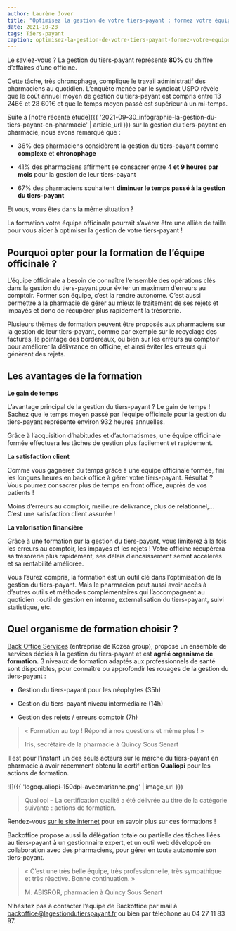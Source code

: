 ```yaml
---
author: Laurène Jover
title: "Optimisez la gestion de votre tiers-payant : formez votre équipe !"
date: 2021-10-28
tags: Tiers-payant
caption: optimisez-la-gestion-de-votre-tiers-payant-formez-votre-equipe.webp
---
```


Le saviez-vous ? La gestion du tiers-payant représente **80%** du chiffre d’affaires d’une officine.

Cette tâche, très chronophage, complique le travail administratif des pharmaciens au quotidien. L’enquête menée par le syndicat USPO révèle que le coût annuel moyen de gestion du tiers-payant est compris entre 13 246€ et 28 601€ et que le temps moyen passé est supérieur à un mi-temps.

Suite à [notre récente étude]({{ '2021-09-30_infographie-la-gestion-du-tiers-payant-en-pharmacie' | article_url }}) sur la gestion du tiers-payant en pharmacie, nous avons remarqué que :

- 36% des pharmaciens considèrent la gestion du tiers-payant comme **complexe** et **chronophage**

- 41% des pharmaciens affirment se consacrer entre **4 et 9 heures par mois** pour la gestion de leur tiers-payant

- 67% des pharmaciens souhaitent **diminuer le temps passé à la gestion du tiers-payant**

Et vous, vous êtes dans la même situation ?

La formation votre équipe officinale pourrait s’avérer être une alliée de taille pour vous aider à optimiser la gestion de votre tiers-payant !

## Pourquoi opter pour la formation de l’équipe officinale ?

L’équipe officinale a besoin de connaître l’ensemble des opérations clés dans la gestion du tiers-payant pour éviter un maximum d’erreurs au comptoir. Former son équipe, c’est la rendre autonome. C’est aussi permettre à la pharmacie de gérer au mieux le traitement de ses rejets et impayés et donc de récupérer plus rapidement la trésorerie.

Plusieurs thèmes de formation peuvent être proposés aux pharmaciens sur la gestion de leur tiers-payant, comme par exemple sur le recyclage des factures, le pointage des bordereaux, ou bien sur les erreurs au comptoir pour améliorer la délivrance en officine, et ainsi éviter les erreurs qui
génèrent des rejets.

## Les avantages de la formation

**Le gain de temps**

L’avantage principal de la gestion du tiers-payant ? Le gain de temps ! Sachez que le temps moyen passé par l’équipe officinale pour la gestion du tiers-payant représente environ 932 heures annuelles.

Grâce à l’acquisition d’habitudes et d’automatismes, une équipe officinale formée effectuera les tâches de gestion plus facilement et rapidement.

**La satisfaction client**

Comme vous gagnerez du temps grâce à une équipe officinale formée, fini les longues heures en back office à gérer votre tiers-payant. Résultat ? Vous pourrez consacrer plus de temps en front office, auprès de vos patients !

Moins d’erreurs au comptoir, meilleure délivrance, plus de relationnel,… C’est une satisfaction client assurée !

**La valorisation financière**

Grâce à une formation sur la gestion du tiers-payant, vous limiterez à la fois les erreurs au comptoir, les impayés et les rejets ! Votre officine récupérera sa trésorerie plus rapidement, ses délais d’encaissement seront accélérés et sa rentabilité améliorée.

Vous l’aurez compris, la formation est un outil clé dans l’optimisation de la gestion du tiers-payant. Mais le pharmacien peut aussi avoir accès à d’autres outils et méthodes complémentaires qui l’accompagnent au quotidien : outil de gestion en interne, externalisation du tiers-payant, suivi statistique, etc.

## Quel organisme de formation choisir ?

[Back Office Services](http://lagestiondutierspayant.fr/) (entreprise de Kozea group), propose un ensemble de services dédiés à la gestion du tiers-payant et est **agréé organisme de formation.** 3 niveaux de formation adaptés aux professionnels de santé sont disponibles, pour connaître ou approfondir les rouages de la gestion du tiers-payant :

- Gestion du tiers-payant pour les néophytes (35h)

- Gestion du tiers-payant niveau intermédiaire (14h)

- Gestion des rejets / erreurs comptoir (7h)

> « Formation au top ! Répond à nos questions et même plus ! »
>
> Iris, secrétaire de la pharmacie à Quincy Sous Senart

Il est pour l’instant un des seuls acteurs sur le marché du tiers-payant en pharmacie à avoir récemment obtenu la certification **Qualiopi** pour les actions de formation.

![]({{ 'logoqualiopi-150dpi-avecmarianne.png' | image_url }})

> Qualiopi – La certification qualité a été délivrée au titre de la catégorie suivante : actions de formation.

Rendez-vous [sur le site internet](http://lagestiondutierspayant.fr/formation) pour en savoir plus sur ces formations !

Backoffice propose aussi la délégation totale ou partielle des tâches liées au tiers-payant à un gestionnaire expert, et un outil web développé en collaboration avec des pharmaciens, pour gérer en toute autonomie son tiers-payant.

> « C’est une très belle équipe, très professionnelle, très sympathique et très réactive. Bonne continuation. »
>
> M. ABISROR, pharmacien à Quincy Sous Senart

N’hésitez pas à contacter l’équipe de Backoffice par mail à [backoffice@lagestiondutierspayant.fr](mailto:backoffice@lagestiondutierspayant.fr) ou bien par téléphone au 04 27 11 83 97.
